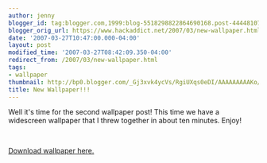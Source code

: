 ```yaml
---
author: jenny
blogger_id: tag:blogger.com,1999:blog-5518298822864690168.post-4444810759335714390
blogger_orig_url: https://www.hackaddict.net/2007/03/new-wallpaper.html
date: '2007-03-27T10:47:00.000-04:00'
layout: post
modified_time: '2007-03-27T08:42:09.350-04:00'
redirect_from: /2007/03/new-wallpaper.html
tags:
- wallpaper
thumbnail: http://bp0.blogger.com/_Gj3xvk4ycVs/RgiUXqs0eDI/AAAAAAAAAKo/YmClYpzvyr4/s72-c/Gears.jpg
title: New Wallpaper!!!
---
```


Well it's time for the second wallpaper post!  This time we have a widescreen wallpaper that I threw together in about ten minutes.  Enjoy!<br/><br/><img alt="" border="0" id="BLOGGER_PHOTO_ID_5046446516788820018" src="{{ site.url }}/assets/images/2007-03-27-image-0000.jpg" style="margin: 0px auto 10px; display: block; text-align: center; "/><br/><a href="http://www.divshare.com/download/288091-366">Download wallpaper here.</a>